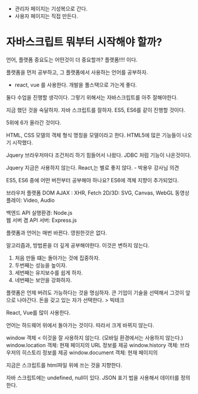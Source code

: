 
- 관리자 페이지는 기성복으로 간다.
- 사용자 페이지는 직접 만든다.


# 자바스크립트 뭐부터 시작해야 할까?
언어, 플랫폼
중요도는 어떤것이 더 중요할까?
플랫폼!!!! 이다.

플랫폼을 먼저 공부하고, 그 플랫폼에서 사용하는 언어를 공부하자.
- react, vue 를 사용한다.
개발을 풀스택으로 가는게 좋다.

둘다 수업을 진행할 생각이다.
그렇기 위해서는 자바스크립트를 아주 잘해야한다.

지금 했던 것을 숙달하자. 자바 스크립트를 잘하자.
ES5, ES6를 같이 진행할 것이다.

5위에 6가 올라간 것이다.

HTML, CSS 모델의 객체 형식 명칭을 모델이라고 한다.
HTML5에 많은 기능들이 나오기 시작했다.

Jquery
브라우저마다 조건처리 하기 힘들어서 나왔다.
JDBC 처럼 기능이 나온것이다.

Jquery 지금은 사용하지 않는다.
React,는 별로 좋지 않다. - 박용우 강사님 의견

ES5, ES6 중에 어떤 버전부터 공부해야 하나요?
ES6에 객체 지향이 추가되었다.

브라우저 플랫폼
DOM
AJAX : XHR, Fetch
2D/3D: SVG, Canvas, WebGL
동영상 플레이: Video, Audio

백엔드 API
실행환경: Node.js   
웹 서버 겸 API 서버: Express.js

플랫폼과 언어는 매번 바뀐다.
영원한것은 없다.

알고리즘과, 방법론을 더 깊게 공부해야한다.
이것은 변하지 않는다.

1. 처음 만들 떄는 돌아가는 것에 집중하자.
2. 두번째는 성능을 높이자.
3. 세번째는 유지보수를 쉽게 하자.
4. 네번째는 보안을 강화하자.

플랫폼은 언제 버려도 가능하다는 것을 명심하자.
큰 기업이 기술을 선택해서 그것이 앞으로 나아간다.
돈을 갖고 있는 자가 선택한다. > 빅테크

React, Vue를 많이 사용한다.

언어는 하드웨어 위에서 돌아가는 것이다.
따라서 크게 바뀌지 않는다.

window 객체 < 이것을 잘 사용하지 않는다. (모바일 환경에서는 사용하지 않는다.)
window.location 객체: 현재 페이지의 URL 정보를 제공
window.history 객체: 브라우저의 히스토리 정보를 제공
window.document 객체: 현재 페이지의

지금은 스크립트를 html파일 위에 쓰는 것을 지향한다.

자바 스크립트에는 undefined, null이 있다.
JSON 표기 법을 사용해서 데이터를 정의한다.










